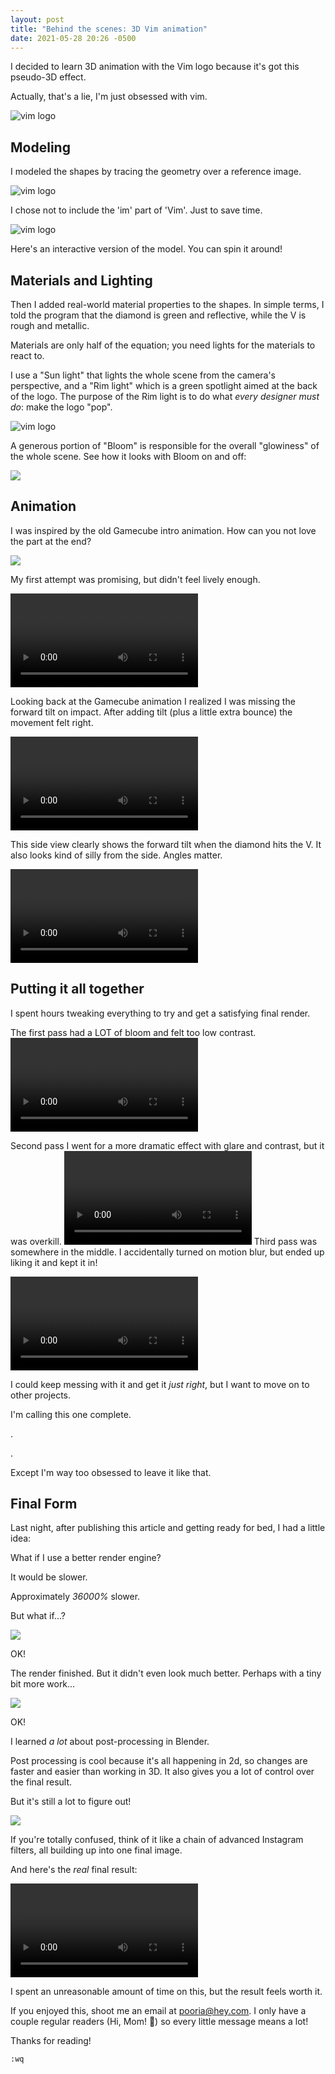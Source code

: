 ```yaml
---
layout: post
title: "Behind the scenes: 3D Vim animation"
date: 2021-05-28 20:26 -0500
---
```


I decided to learn 3D animation with the Vim logo because it's got this pseudo-3D effect. 

Actually, that's a lie, I'm just obsessed with vim. 

![vim logo](/assets/images/posts/vim-logo.png)

## Modeling

I modeled the shapes by tracing the geometry over a reference image.

![vim logo](/assets/images/posts/logo-wireframe-1.png)

I chose not to include the 'im' part of 'Vim'. Just to save time.

![vim logo](/assets/images/posts/logo-wireframe-2.gif)

Here's an interactive version of the model. You can spin it around!

<script type="module" src="https://unpkg.com/@google/model-viewer/dist/model-viewer.min.js"></script>

<div class="resp-container">
<model-viewer
    class="resp-iframe"
    src="/assets/models/vim.glb"
    poster="/assets/models/vim-poster.png"
    disable-zoom
    camera-controls
    auto-rotate-delay='0'
    interaction-prompt-threshold="1000"
    ar 
    ar-modes="webxr scene-viewer quick-look"
    auto-rotate >
</model-viewer>
</div>

## Materials and Lighting

Then I added real-world material properties to the shapes. In simple terms, I told the program that the diamond is green and reflective, while the V is rough and metallic.

Materials are only half of the equation; you need lights for the materials to react to. 

I use a "Sun light" that lights the whole scene from the camera's perspective, and a "Rim light" which is a green spotlight aimed at the back of the logo. The purpose of the Rim light is to do what *every designer must do*: make the logo "pop". 

![vim logo](/assets/images/posts/vim-lights.png)

A generous portion of "Bloom" is responsible for the overall "glowiness" of the whole scene. See how it looks with Bloom on and off:

![](/assets/images/posts/bloom-toggle.gif)

## Animation

I was inspired by the old Gamecube intro animation. How can you not love the part at the end?

![](/assets/images/posts/gamecube.gif)

My first attempt was promising, but didn't feel lively enough.

<video controls>
    <source src="/assets/images/posts/without-tilt.mp4"
            type="video/mp4">
    Sorry, your browser doesn't support embedded videos.
</video>

Looking back at the Gamecube animation I realized I was missing the forward tilt on impact. After adding tilt (plus a little extra bounce) the movement felt right.

<video controls>
    <source src="/assets/images/posts/with-tilt.mp4"
            type="video/mp4">
    Sorry, your browser doesn't support embedded videos.
</video>

This side view clearly shows the forward tilt when the diamond hits the V. It also looks kind of silly from the side. Angles matter.

<video controls>
    <source src="/assets/images/posts/tilt-side.mp4"
            type="video/mp4">
    Sorry, your browser doesn't support embedded videos.
</video>

## Putting it all together

I spent hours tweaking everything to try and get a satisfying final render. 

The first pass had a LOT of bloom and felt too low contrast.
<video controls>
    <source src="/assets/images/posts/first-pass.mp4"
            type="video/mp4">
    Sorry, your browser doesn't support embedded videos.
</video>

Second pass I went for a more dramatic effect with glare and contrast, but it was overkill.
<video controls>
    <source src="/assets/images/posts/second-pass.mp4"
            type="video/mp4">
    Sorry, your browser doesn't support embedded videos.
</video>
Third pass was somewhere in the middle. I accidentally turned on motion blur, but ended up liking it and kept it in! 


<video controls>
    <source src="/assets/images/posts/third-pass.mp4"
            type="video/mp4">
    Sorry, your browser doesn't support embedded videos.
</video>

I could keep messing with it and get it *just right*, but I want to move on to other projects. 

I'm calling this one complete.

.

.

Except I'm way too obsessed to leave it like that.

## Final Form

Last night, after publishing this article and getting ready for bed, I had a little idea:

What if I use a better render engine? 

It would be slower.

Approximately *36000%* slower.

But what if...?

![](/assets/images/posts/one-eternity-later.jpg)

OK!

The render finished. But it didn't even look much better. Perhaps with a tiny bit more work...

![](/assets/images/posts/5-hours-later.jpg)

OK!

I learned *a lot* about post-processing in Blender.

Post processing is cool because it's all happening in 2d, so changes are faster and easier than working in 3D. It also gives you a lot of control over the final result.

But it's still a lot to figure out!

![](/assets/images/posts/vim-compositing.png)

If you're totally confused, think of it like a chain of advanced Instagram filters, all building up into one final image.

And here's the *real* final result:

<video controls>
    <source src="/assets/images/posts/vim-final.mp4"
            type="video/mp4">
    Sorry, your browser doesn't support embedded videos.
</video>

I spent an unreasonable amount of time on this, but the result feels worth it.

If you enjoyed this, shoot me an email at [pooria@hey.com](mailto:pooria@hey.com). I only have a couple regular readers (Hi, Mom! 👋) so every little message means a lot!

Thanks for reading! 

`:wq`
